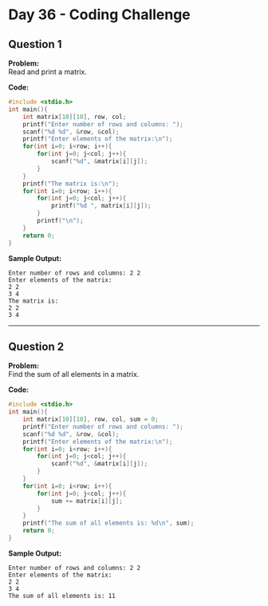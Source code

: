 # Day 36 - Coding Challenge

## Question 1  
**Problem:**  
Read and print a matrix.

**Code:**  
```c
#include <stdio.h>
int main(){
    int matrix[10][10], row, col;
    printf("Enter number of rows and columns: ");
    scanf("%d %d", &row, &col);
    printf("Enter elements of the matrix:\n");
    for(int i=0; i<row; i++){
        for(int j=0; j<col; j++){
            scanf("%d", &matrix[i][j]);
        }
    }
    printf("The matrix is:\n");
    for(int i=0; i<row; i++){
        for(int j=0; j<col; j++){
            printf("%d ", matrix[i][j]);
        }
        printf("\n");
    }
    return 0;
}
```

**Sample Output:**  
```
Enter number of rows and columns: 2 2
Enter elements of the matrix:
2 2
3 4
The matrix is:
2 2
3 4

```


---

## Question 2  
**Problem:**  
Find the sum of all elements in a matrix.

**Code:**  
```c
#include <stdio.h>
int main(){
    int matrix[10][10], row, col, sum = 0;
    printf("Enter number of rows and columns: ");
    scanf("%d %d", &row, &col);
    printf("Enter elements of the matrix:\n");
    for(int i=0; i<row; i++){
        for(int j=0; j<col; j++){
            scanf("%d", &matrix[i][j]);
        }
    }
    for(int i=0; i<row; i++){
        for(int j=0; j<col; j++){
            sum += matrix[i][j];
        }
    }
    printf("The sum of all elements is: %d\n", sum);
    return 0;
}
```

**Sample Output:**  
```
Enter number of rows and columns: 2 2
Enter elements of the matrix:
2 2
3 4
The sum of all elements is: 11
```

